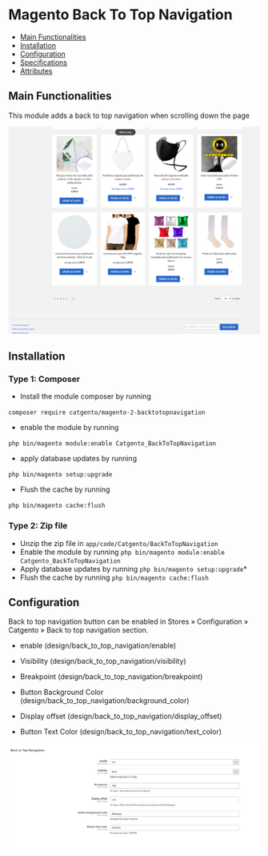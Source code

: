 # Magento Back To Top Navigation

- [Main Functionalities](#markdown-header-main-functionalities)
- [Installation](#markdown-header-installation)
- [Configuration](#markdown-header-configuration)
- [Specifications](#markdown-header-specifications)
- [Attributes](#markdown-header-attributes)


## Main Functionalities
This module adds a back to top navigation when scrolling down the page

![Image of Button in Frontend](https://github.com/catgento/magento-2-backtotopnavigation/blob/master/media/screenshot-frontend.png)


## Installation

### Type 1: Composer

- Install the module composer by running

`composer require catgento/magento-2-backtotopnavigation`

- enable the module by running

`php bin/magento module:enable Catgento_BackToTopNavigation`

- apply database updates by running

`php bin/magento setup:upgrade`

- Flush the cache by running

`php bin/magento cache:flush`

### Type 2: Zip file

- Unzip the zip file in `app/code/Catgento/BackToTopNavigation`
- Enable the module by running `php bin/magento module:enable Catgento_BackToTopNavigation`
- Apply database updates by running `php bin/magento setup:upgrade`\*
- Flush the cache by running `php bin/magento cache:flush`


## Configuration

Back to top navigation button can be enabled in Stores » Configuration » Catgento » Back to top navigation section.

- enable (design/back_to_top_navigation/enable)

- Visibility (design/back_to_top_navigation/visibility)

- Breakpoint (design/back_to_top_navigation/breakpoint)

- Button Background Color (design/back_to_top_navigation/background_color)

- Display offset (design/back_to_top_navigation/display_offset)

- Button Text Color (design/back_to_top_navigation/text_color)

![Image of Button configuration](https://github.com/catgento/magento-2-backtotopnavigation/blob/master/media/screenshot-configuration.png)



